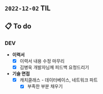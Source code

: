 ## `2022-12-02` TIL

## 📋 To do

### DEV

+ **이력서**
  + [x] 이력서 내용 수정 마무리
  + [x] 김병욱 개발자님께 피드백 요청드리기

+ **기술 면접**
  + [x] 캐치클래스 - 데이터베이스, 네트워크 파트
    + [x] 부족한 부분 채우기